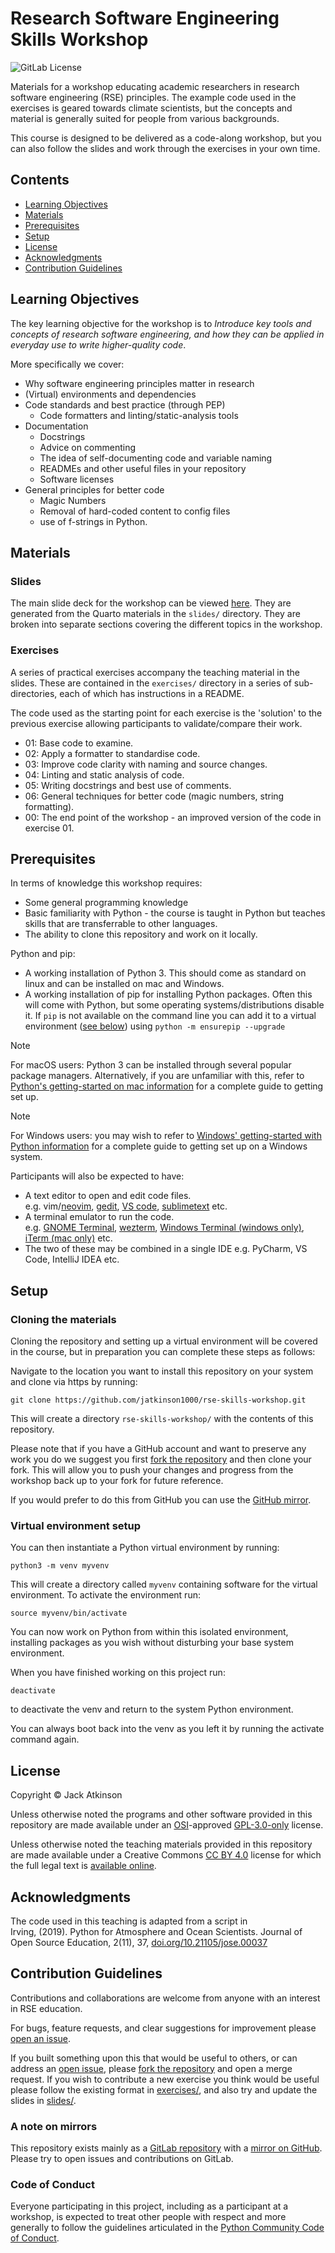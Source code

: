# Research Software Engineering Skills Workshop

![GitLab License](https://img.shields.io/gitlab/license/jatkinson1000%2Frse-skills-workshop)

Materials for a workshop educating academic researchers in research software
engineering (RSE) principles.
The example code used in the exercises is geared towards climate scientists,
but the concepts and material is generally suited for people from various backgrounds.

This course is designed to be delivered as a code-along workshop, but you can also follow
the slides and work through the exercises in your own time.


## Contents

- [Learning Objectives](#learning-objectives)
- [Materials](#materials)
- [Prerequisites](#prerequisites)
- [Setup](#setup)
- [License](#license)
- [Acknowledgments](#acknowledgments)
- [Contribution Guidelines](#contribution-guidelines)


## Learning Objectives

The key learning objective for the workshop is to _Introduce key tools and concepts of
research software engineering, and how they can be applied in everyday use to write
higher-quality code_.

More specifically we cover:

- Why software engineering principles matter in research
- (Virtual) environments and dependencies
- Code standards and best practice (through PEP)
  - Code formatters and linting/static-analysis tools
- Documentation
  - Docstrings
  - Advice on commenting
  - The idea of self-documenting code and variable naming
  - READMEs and other useful files in your repository
  - Software licenses
- General principles for better code
  - Magic Numbers
  - Removal of hard-coded content to config files
  - use of f-strings in Python.


## Materials

### Slides

The main slide deck for the workshop can be viewed [here](https://jatkinson1000.github.io/rse-skills-workshop).
They are generated from the Quarto materials in the `slides/` directory.
They are broken into separate sections covering the different topics in the workshop.

### Exercises

A series of practical exercises accompany the teaching material in the slides.
These are contained in the `exercises/` directory in a series of sub-directories,
each of which has instructions in a README.

The code used as the starting point for each exercise is the 'solution' to the
previous exercise allowing participants to validate/compare their work.

- 01: Base code to examine.
- 02: Apply a formatter to standardise code.
- 03: Improve code clarity with naming and source changes.
- 04: Linting and static analysis of code.
- 05: Writing docstrings and best use of comments.
- 06: General techniques for better code (magic numbers, string formatting).
- 00: The end point of the workshop - an improved version of the code in exercise 01.


## Prerequisites

In terms of knowledge this workshop requires:

- Some general programming knowledge
- Basic familiarity with Python - the course is taught in Python but teaches skills that are transferrable to other languages.
- The ability to clone this repository and work on it locally.

Python and pip:

- A working installation of Python 3.
  This should come as standard on linux and can be installed on mac and Windows.
- A working installation of pip for installing Python packages.
  Often this will come with Python, but some operating systems/distributions disable it.
  If `pip` is not available on the command line you can add it to a virtual environment
  ([see below](#virtual-environment-setup)) using `python -m ensurepip --upgrade`

> [!NOTE]
> For macOS users: Python 3 can be installed through several popular package managers.
> Alternatively, if you are unfamiliar with this, refer to
> [Python's getting-started on mac information](https://docs.python.org/3/using/mac.html)
> for a complete guide to getting set up.

> [!NOTE]
> For Windows users: you may wish to refer to
> [Windows' getting-started with Python information](https://learn.microsoft.com/en-us/windows/python/beginners)
> for a complete guide to getting set up on a Windows system.

Participants will also be expected to have:

- A text editor to open and edit code files.\
   e.g. vim/[neovim](https://neovim.io/), [gedit](https://gedit.en.softonic.com/), [VS code](https://code.visualstudio.com/), [sublimetext](https://www.sublimetext.com/) etc.
- A terminal emulator to run the code.\
  e.g. [GNOME Terminal](https://help.gnome.org/users/gnome-terminal/stable/), [wezterm](https://wezfurlong.org/wezterm/index.html), [Windows Terminal (windows only)](https://learn.microsoft.com/en-us/windows/terminal/), [iTerm (mac only)](https://iterm2.com/) etc.
- The two of these may be combined in a single IDE e.g. PyCharm, VS Code, IntelliJ IDEA etc.


## Setup

### Cloning the materials

Cloning the repository and setting up a virtual environment will be covered in the course,
but in preparation you can complete these steps as follows:

Navigate to the location you want to install this repository on your system and clone
via https by running:
```
git clone https://github.com/jatkinson1000/rse-skills-workshop.git
```
This will create a directory `rse-skills-workshop/` with the contents of this repository.

Please note that if you have a GitHub account and want to preserve any work you do
we suggest you first [fork the repository](https://github.com/Cambridge-ICCS/rse-skills-workshop/fork) 
and then clone your fork.
This will allow you to push your changes and progress from the workshop back up to your
fork for future reference.

If you would prefer to do this from GitHub you can use the [GitHub mirror](https://gitlab.com/jatkinson1000/rse-skills-workshop).

### Virtual environment setup

You can then instantiate a Python virtual environment by running:
```
python3 -m venv myvenv
```
This will create a directory called `myvenv` containing software for the virtual environment.
To activate the environment run:
```
source myvenv/bin/activate
```
You can now work on Python from within this isolated environment, installing packages
as you wish without disturbing your base system environment.

When you have finished working on this project run:
```
deactivate
```
to deactivate the venv and return to the system Python environment.

You can always boot back into the venv as you left it by running the activate command again.


## License

Copyright &copy; Jack Atkinson

Unless otherwise noted the programs and other software provided in this repository are
made available under an [OSI](https://opensource.org/)-approved
[GPL-3.0-only](https://opensource.org/license/gpl-3-0/) license.

Unless otherwise noted the teaching materials provided in this repository are
made available under a Creative Commons [CC BY 4.0](https://creativecommons.org/licenses/by/4.0/)
license for which the full legal text is [available online](https://creativecommons.org/licenses/by/4.0/legalcode).


## Acknowledgments

The code used in this teaching is adapted from a script in\
Irving, (2019). Python for Atmosphere and Ocean Scientists.
Journal of Open Source Education, 2(11), 37,
[doi.org/10.21105/jose.00037](https://doi.org/10.21105/jose.00037)


## Contribution Guidelines

Contributions and collaborations are welcome from anyone with an
interest in RSE education.

For bugs, feature requests, and clear suggestions for improvement please
[open an issue](https://gitlab.com/jatkinson1000/rse-skills-workshop/-/issues).

If you built something upon this that would be useful to others, or can
address an [open issue](https://gitlab.com/jatkinson1000/rse-skills-workshop/-/issues),
please [fork the repository](https://gitlab.com/jatkinson1000/rse-skills-workshop/-/forks/new)
and open a merge request.
If you wish to contribute a new exercise you think would be useful please follow the
existing format in [exercises/](exercises/), and also try and update the slides in
[slides/](slides/).


### A note on mirrors

This repository exists mainly as a
[GitLab repository](https://gitlab.com/jatkinson1000/rse-skills-workshop)
with a [mirror on GitHub](https://github.com/jatkinson1000/rse-skills-workshop).\
Please try to open issues and contributions on GitLab.


### Code of Conduct

Everyone participating in this project, including as a participant at a workshop,
is expected to treat other people with respect and more generally to follow
the guidelines articulated in the
[Python Community Code of Conduct](https://www.python.org/psf/codeofconduct/).
